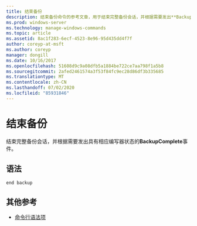 ```yaml
---
title: 结束备份
description: 结束备份命令的参考文章，用于结束完整备份会话，并根据需要发出**BackupComplete**事件和相应的编写器状态。
ms.prod: windows-server
ms.technology: manage-windows-commands
ms.topic: article
ms.assetid: 8ac1f283-6ecf-4523-8e96-95d435dd4f7f
author: coreyp-at-msft
ms.author: coreyp
manager: dongill
ms.date: 10/16/2017
ms.openlocfilehash: 51608d9c9a08dfb5a1884be722ce7aa798f1a5b8
ms.sourcegitcommit: 2afed2461574a3f53f84fc9ec28d86df3b335685
ms.translationtype: MT
ms.contentlocale: zh-CN
ms.lasthandoff: 07/02/2020
ms.locfileid: "85931846"
---
```

# <a name="end-backup"></a>结束备份

结束完整备份会话，并根据需要发出具有相应编写器状态的**BackupComplete**事件。

## <a name="syntax"></a>语法

```
end backup
```

## <a name="additional-references"></a>其他参考

- [命令行语法项](command-line-syntax-key.md)
